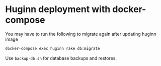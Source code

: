 
# Huginn deployment with docker-compose 

You may have to run the following to migrate again after updating huginn image

``` bash
docker-compose exec huginn rake db:migrate
```

Use `backup-db.sh` for database backups and restores.

